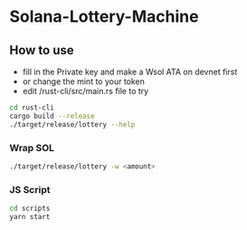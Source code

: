 # Solana-Lottery-Machine

## How to use

- fill in the Private key and make a Wsol ATA on devnet first
- or change the mint to your token
- edit /rust-cli/src/main.rs file to try

```bash
cd rust-cli
cargo build --release
./target/release/lottery --help
```

### Wrap SOL

```bash
./target/release/lottery -w <amount>
```

### JS Script

```bash
cd scripts
yarn start
```

